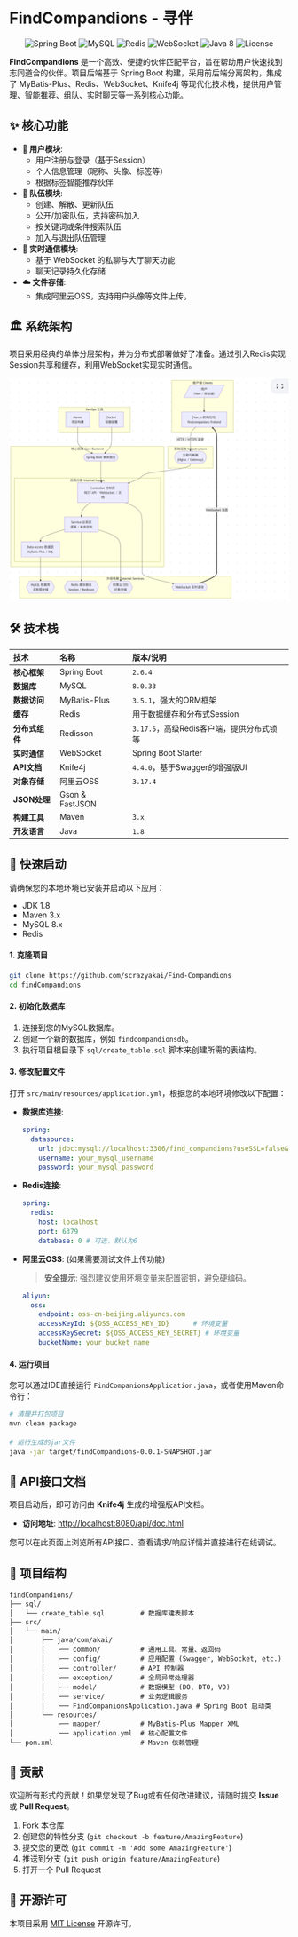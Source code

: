 # FindCompandions - 寻伴

<p align="center">
  <img src="https://img.shields.io/badge/Spring%20Boot-2.6.4-brightgreen" alt="Spring Boot">
  <img src="https://img.shields.io/badge/MySQL-8.0.33-blue" alt="MySQL">
  <img src="https://img.shields.io/badge/Redis-blueviolet" alt="Redis">
  <img src="https://img.shields.io/badge/WebSocket-orange" alt="WebSocket">
  <img src="https://img.shields.io/badge/Java-8-red" alt="Java 8">
  <img src="https://img.shields.io/badge/license-MIT-green" alt="License">
</p>

**FindCompandions** 是一个高效、便捷的伙伴匹配平台，旨在帮助用户快速找到志同道合的伙伴。项目后端基于 Spring Boot 构建，采用前后端分离架构，集成了 MyBatis-Plus、Redis、WebSocket、Knife4j 等现代化技术栈，提供用户管理、智能推荐、组队、实时聊天等一系列核心功能。

## ✨ 核心功能

-   **👤 用户模块**:
    -   用户注册与登录（基于Session）
    -   个人信息管理（昵称、头像、标签等）
    -   根据标签智能推荐伙伴
-   **👥 队伍模块**:
    -   创建、解散、更新队伍
    -   公开/加密队伍，支持密码加入
    -   按关键词或条件搜索队伍
    -   加入与退出队伍管理
-   **💬 实时通信模块**:
    -   基于 WebSocket 的私聊与大厅聊天功能
    -   聊天记录持久化存储
-   **☁️ 文件存储**:
    -   集成阿里云OSS，支持用户头像等文件上传。

## 🏛️ 系统架构

项目采用经典的单体分层架构，并为分布式部署做好了准备。通过引入Redis实现Session共享和缓存，利用WebSocket实现实时通信。

![项目架构图](image.png)

## 🛠️ 技术栈

| 技术 | 名称 | 版本/说明 |
| :--- | :--- | :--- |
| **核心框架** | Spring Boot | `2.6.4` |
| **数据库** | MySQL | `8.0.33` |
| **数据访问** | MyBatis-Plus | `3.5.1`，强大的ORM框架 |
| **缓存** | Redis | 用于数据缓存和分布式Session |
| **分布式组件**| Redisson | `3.17.5`，高级Redis客户端，提供分布式锁等 |
| **实时通信** | WebSocket | Spring Boot Starter |
| **API文档** | Knife4j | `4.4.0`，基于Swagger的增强版UI |
| **对象存储** | 阿里云OSS | `3.17.4` |
| **JSON处理** | Gson & FastJSON | |
| **构建工具** | Maven | `3.x` |
| **开发语言** | Java | `1.8` |

## 🚀 快速启动

请确保您的本地环境已安装并启动以下应用：
-   JDK 1.8
-   Maven 3.x
-   MySQL 8.x
-   Redis

#### 1. 克隆项目

```bash
git clone https://github.com/scrazyakai/Find-Compandions
cd findCompandions
```

#### 2. 初始化数据库

1.  连接到您的MySQL数据库。
2.  创建一个新的数据库，例如 `findcompandionsdb`。
3.  执行项目根目录下 `sql/create_table.sql` 脚本来创建所需的表结构。

#### 3. 修改配置文件

打开 `src/main/resources/application.yml`，根据您的本地环境修改以下配置：

-   **数据库连接**:
    ```yaml
    spring:
      datasource:
        url: jdbc:mysql://localhost:3306/find_compandions?useSSL=false&serverTimezone=UTC
        username: your_mysql_username
        password: your_mysql_password
    ```
-   **Redis连接**:
    ```yaml
    spring:
      redis:
        host: localhost
        port: 6379
        database: 0 # 可选，默认为0
    ```
-   **阿里云OSS**: (如果需要测试文件上传功能)
    > **安全提示**: 强烈建议使用环境变量来配置密钥，避免硬编码。
    ```yaml
    aliyun:
      oss:
        endpoint: oss-cn-beijing.aliyuncs.com
        accessKeyId: ${OSS_ACCESS_KEY_ID}      # 环境变量
        accessKeySecret: ${OSS_ACCESS_KEY_SECRET} # 环境变量
        bucketName: your_bucket_name
    ```

#### 4. 运行项目

您可以通过IDE直接运行 `FindCompanionsApplication.java`，或者使用Maven命令行：

```bash
# 清理并打包项目
mvn clean package

# 运行生成的jar文件
java -jar target/findCompandions-0.0.1-SNAPSHOT.jar
```

## 📖 API接口文档

项目启动后，即可访问由 **Knife4j** 生成的增强版API文档。

-   **访问地址**: [http://localhost:8080/api/doc.html](http://localhost:8080/api/doc.html)

您可以在此页面上浏览所有API接口、查看请求/响应详情并直接进行在线调试。

## 📁 项目结构

```
findCompandions/
├── sql/
│   └── create_table.sql         # 数据库建表脚本
├── src/
│   └── main/
│       ├── java/com/akai/
│       │   ├── common/          # 通用工具、常量、返回码
│       │   ├── config/          # 应用配置 (Swagger, WebSocket, etc.)
│       │   ├── controller/      # API 控制器
│       │   ├── exception/       # 全局异常处理器
│       │   ├── model/           # 数据模型 (DO, DTO, VO)
│       │   ├── service/         # 业务逻辑服务
│       │   └── FindCompanionsApplication.java # Spring Boot 启动类
│       └── resources/
│           ├── mapper/          # MyBatis-Plus Mapper XML
│           └── application.yml  # 核心配置文件
└── pom.xml                      # Maven 依赖管理
```

## 🤝 贡献

欢迎所有形式的贡献！如果您发现了Bug或有任何改进建议，请随时提交 **Issue** 或 **Pull Request**。

1.  Fork 本仓库
2.  创建您的特性分支 (`git checkout -b feature/AmazingFeature`)
3.  提交您的更改 (`git commit -m 'Add some AmazingFeature'`)
4.  推送到分支 (`git push origin feature/AmazingFeature`)
5.  打开一个 Pull Request

## 📄 开源许可

本项目采用 [MIT License](LICENSE) 开源许可。
